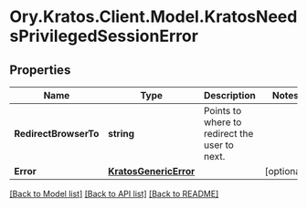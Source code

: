 # Ory.Kratos.Client.Model.KratosNeedsPrivilegedSessionError

## Properties

Name | Type | Description | Notes
------------ | ------------- | ------------- | -------------
**RedirectBrowserTo** | **string** | Points to where to redirect the user to next. | 
**Error** | [**KratosGenericError**](KratosGenericError.md) |  | [optional] 

[[Back to Model list]](../../README.md#documentation-for-models) [[Back to API list]](../../README.md#documentation-for-api-endpoints) [[Back to README]](../../README.md)

